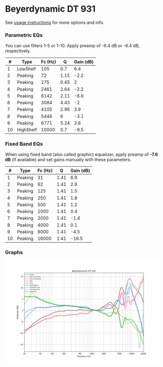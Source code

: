 # Beyerdynamic DT 931
See [usage instructions](https://github.com/jaakkopasanen/AutoEq#usage) for more options and info.

### Parametric EQs
You can use filters 1-5 or 1-10. Apply preamp of -6.4 dB or -6.4 dB, respectively.

|   # | Type      |   Fc (Hz) |    Q |   Gain (dB) |
|-----|-----------|-----------|------|-------------|
|   1 | LowShelf  |       105 | 0.7  |         6.4 |
|   2 | Peaking   |        72 | 1.15 |        -2.2 |
|   3 | Peaking   |       275 | 0.45 |         2   |
|   4 | Peaking   |      2461 | 2.64 |        -2.2 |
|   5 | Peaking   |      6142 | 2.11 |        -6.6 |
|   6 | Peaking   |      3084 | 4.43 |        -2   |
|   7 | Peaking   |      4105 | 2.96 |         3.9 |
|   8 | Peaking   |      5446 | 6    |        -3.1 |
|   9 | Peaking   |      6771 | 5.24 |         3.6 |
|  10 | HighShelf |     10000 | 0.7  |        -9.5 |

### Fixed Band EQs
When using fixed band (also called graphic) equalizer, apply preamp of **-7.6 dB** (if available) and set gains manually with these parameters.

|   # | Type    |   Fc (Hz) |    Q |   Gain (dB) |
|-----|---------|-----------|------|-------------|
|   1 | Peaking |        31 | 1.41 |         6.9 |
|   2 | Peaking |        62 | 1.41 |         2.9 |
|   3 | Peaking |       125 | 1.41 |         1.5 |
|   4 | Peaking |       250 | 1.41 |         1.8 |
|   5 | Peaking |       500 | 1.41 |         1.2 |
|   6 | Peaking |      1000 | 1.41 |         0.4 |
|   7 | Peaking |      2000 | 1.41 |        -1.4 |
|   8 | Peaking |      4000 | 1.41 |         0.1 |
|   9 | Peaking |      8000 | 1.41 |        -4.5 |
|  10 | Peaking |     16000 | 1.41 |       -16.5 |

### Graphs
![](./Beyerdynamic%20DT%20931.png)
